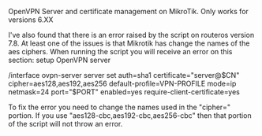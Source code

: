 OpenVPN Server and certificate management on MikroTik. Only works for versions 6.XX




I've also found that there is an error raised by the script on routeros version 7.8. At least one of the issues is that Mikrotik has change the names of the aes ciphers. When running the script you will receive an error on this section:
setup OpenVPN server

/interface ovpn-server server
set auth=sha1 certificate="server@$CN" cipher=aes128,aes192,aes256
default-profile=VPN-PROFILE mode=ip netmask=24 port="$PORT"
enabled=yes require-client-certificate=yes

To fix the error you need to change the names used in the "cipher=" portion. If you use "aes128-cbc,aes192-cbc,aes256-cbc" then that portion of the script will not throw an error.

